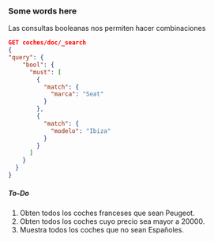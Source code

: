 ### Some words here

Las consultas booleanas nos permiten hacer combinaciones
```json
GET coches/doc/_search
{
"query": {
    "bool": {
      "must": [
        {
          "match": {
            "marca": "Seat"
          }
        },
        {
          "match": {
            "modelo": "Ibiza"
          }
        }
      ]
    }
  }  
}
``` 

##### To-Do
1. Obten todos los coches franceses que sean Peugeot.
2. Obten todos los coches cuyo precio sea mayor a 20000.
3. Muestra todos los coches que no sean Españoles.
